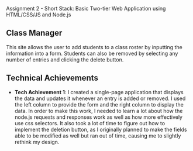 Assignment 2 - Short Stack: Basic Two-tier Web Application using HTML/CSS/JS and Node.js  

## Class Manager
This site allows the user to add students to a class roster by inputting the information into a form. Students can also be removed by selecting any number of entries and clicking the delete button. 

## Technical Achievements
- **Tech Achievement 1**: I created a single-page application that displays the data and updates it whenever an entry is added or removed. I used the left column to provide the form and the right column to display the data. In order to make this work, I needed to learn a lot about how the node.js requests and responses work as well as how more effectively use css selectors. It also took a lot of time to figure out how to implement the deletion button, as I originally planned to make the fields able to be modified as well but ran out of time, causing me to slightly rethink my design. 
